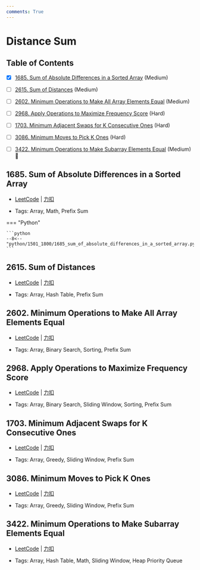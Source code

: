 ```yaml
---
comments: True
---
```


# Distance Sum

## Table of Contents

- [x] [1685. Sum of Absolute Differences in a Sorted Array](#1685-sum-of-absolute-differences-in-a-sorted-array) (Medium)
- [ ] [2615. Sum of Distances](#2615-sum-of-distances) (Medium)
- [ ] [2602. Minimum Operations to Make All Array Elements Equal](#2602-minimum-operations-to-make-all-array-elements-equal) (Medium)
- [ ] [2968. Apply Operations to Maximize Frequency Score](#2968-apply-operations-to-maximize-frequency-score) (Hard)
- [ ] [1703. Minimum Adjacent Swaps for K Consecutive Ones](#1703-minimum-adjacent-swaps-for-k-consecutive-ones) (Hard)
- [ ] [3086. Minimum Moves to Pick K Ones](#3086-minimum-moves-to-pick-k-ones) (Hard)
- [ ] [3422. Minimum Operations to Make Subarray Elements Equal](#3422-minimum-operations-to-make-subarray-elements-equal) (Medium) 👑


## 1685. Sum of Absolute Differences in a Sorted Array

-    [LeetCode](https://leetcode.com/problems/sum-of-absolute-differences-in-a-sorted-array/) | [力扣](https://leetcode.cn/problems/sum-of-absolute-differences-in-a-sorted-array/)

-   Tags: Array, Math, Prefix Sum

=== "Python"

    ```python
    --8<-- "python/1501_1800/1685_sum_of_absolute_differences_in_a_sorted_array.py"
    ```



## 2615. Sum of Distances

-    [LeetCode](https://leetcode.com/problems/sum-of-distances/) | [力扣](https://leetcode.cn/problems/sum-of-distances/)

-   Tags: Array, Hash Table, Prefix Sum



## 2602. Minimum Operations to Make All Array Elements Equal

-    [LeetCode](https://leetcode.com/problems/minimum-operations-to-make-all-array-elements-equal/) | [力扣](https://leetcode.cn/problems/minimum-operations-to-make-all-array-elements-equal/)

-   Tags: Array, Binary Search, Sorting, Prefix Sum



## 2968. Apply Operations to Maximize Frequency Score

-    [LeetCode](https://leetcode.com/problems/apply-operations-to-maximize-frequency-score/) | [力扣](https://leetcode.cn/problems/apply-operations-to-maximize-frequency-score/)

-   Tags: Array, Binary Search, Sliding Window, Sorting, Prefix Sum



## 1703. Minimum Adjacent Swaps for K Consecutive Ones

-    [LeetCode](https://leetcode.com/problems/minimum-adjacent-swaps-for-k-consecutive-ones/) | [力扣](https://leetcode.cn/problems/minimum-adjacent-swaps-for-k-consecutive-ones/)

-   Tags: Array, Greedy, Sliding Window, Prefix Sum



## 3086. Minimum Moves to Pick K Ones

-    [LeetCode](https://leetcode.com/problems/minimum-moves-to-pick-k-ones/) | [力扣](https://leetcode.cn/problems/minimum-moves-to-pick-k-ones/)

-   Tags: Array, Greedy, Sliding Window, Prefix Sum



## 3422. Minimum Operations to Make Subarray Elements Equal

-    [LeetCode](https://leetcode.com/problems/minimum-operations-to-make-subarray-elements-equal/) | [力扣](https://leetcode.cn/problems/minimum-operations-to-make-subarray-elements-equal/)

-   Tags: Array, Hash Table, Math, Sliding Window, Heap Priority Queue
